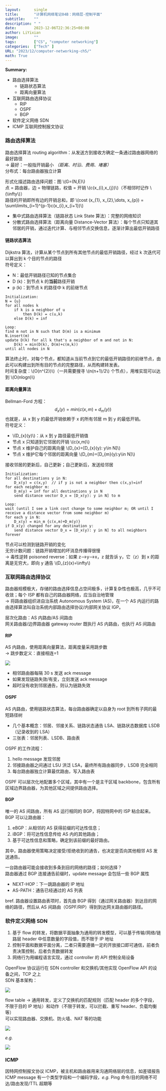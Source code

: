 ```yaml
---
layout: 	 single
title:       "计算机网络笔记04B：网络层-控制平面"
subtitle:    ""
description: " "
date:        2023-12-06T22:36:25+08:00
author: LiYixian
image:       ""
tags:        ["CS", "computer networking"]
categories:  ["Tech" ]
URL: "2023/12/computer-networking-ch5/"
math: True
---
```


**Summary:**  
- 路由选择算法
	- 链路状态算法
	- 距离向量算法
- 互联网路由选择协议
	- RIP
	- OSPF
	- BGP
- 软件定义网络 SDN
- ICMP 互联网控制报文协议

### 路由选择算法

路由选择算法 routing algorithm：从发送方到接收方确定一条通过路由器网络的最好路径  
-> 最好：一般指开销最小 *（距离、时沿、费用、堵塞）*  
分布式：每台路由器独立计算  

形式化描述路由选择问题：图 \\(G=(N,E)\\)  
点 = 路由器，边 = 物理链路，权值 = 开销 \\(c(x_{i},x_{j})\\)（不相邻时记作 \\(\infty\\)）  
路径的开销即所有边的开销总和，即 \\(cost (x_{1}, x_{2},\dots, x_{p}) = \sum\limits_{i=1}^{p-1}c(x_{i},x_{i+1})\\)  
- 集中式路由选择算法（链路状态 Link State 算法）：完整的网络知识
- 分散式路由选择算法（距离向量 Distance-Vector 算法）：每个节点只知道其邻居的开销，通过迭代计算、与相邻节点交换信息，逐渐计算出最低开销路径

#### 链路状态算法

Dijkstra 算法，计算从某个节点到所有其他节点的最低开销路径，经过 k 次迭代可以算出到 k 个目的节点的路径  
符号定义：
- N：最低开销路径已知的节点集合
- D (k)：到节点 k 的**当前**路径开销
- p (k)：到节点 k 的路径中 k 的前继节点
```
Initialization:
N = {u}
for all nodes k
	if k is a neighbor of u
		then D(k) = c(u,k)
	else D(k) = inf

Loop:
find m not in N such that D(m) is a minimum
N.insert(m)
update D(k) for all k that's a neighbor of m and not in N:
	D(k) = min(D(k), D(m)+c(m,k))
until all nodes in N
```
算法终止时，对每个节点，都知道从当前节点到它的最低开销路径的前继节点，由此可以构建出到所有目的节点的完整路径，从而构建转发表。  
时间复杂度：\\(O(n^{2})\\)（一共需要搜寻 \\(n(n+1)/2\\) 个节点），用堆实现可以达到 \\(O(nlogn)\\)  

#### 距离向量算法

Bellman-Ford 方程：  
$$
d_{x}(y) = min(c(x,m)+d_{m}(y))
$$
也就是，从 x 到 y 的最低开销依赖于 x 的所有邻居 m 到 y 的最低开销。  
符号定义：
- \\(D_{x}(y)\\)：从 x 到 y 路径最低开销值
- 节点 x 只知道到它邻居的开销 \\(c(x,m)\\)
- 节点 x 维护自己的距离向量 \\(D_{x}=[D_{x}(y): y\in N]\\)
- 节点 x 维护它每个邻居的距离向量 \\(D_{m}=[D_{m}(y):y\in N]\\)

接收邻居的更新后，自己更新；自己更新后，发送给邻居  
```
Initialization:
for all destinations y in N:
	D_x(y) = c(x,y)  // if y is not a neighbor then c(x,y)=inf
for each neighbor m:
	D_m(y) = inf for all destinations y in N
	send distance vector D_x = [D_x(y): y in N] to m

Loop:
wait (until I see a link cost change to some neighbor m; OR until I receive a distance vector from some neighbor m)
for each y in N:
	D_x(y) = min_m {c(x,m)+D_m(y)}
if D_x(y) changed for any destination y:
	send distance vector D_x = [D_x(y): y in N] to all neighbors
forever
```
节点可以检测到链路开销的变化  
无穷计数问题：链路开销增加的坏消息传播得很慢  
-> 毒性逆转 poisoned reverse：如果 z-->y-->x，z 就告诉 y，它（z）到 x 的距离是无穷大，即向 y 通告 \\(D_{z}(x)=\infty\\)  

### 互联网路由选择协议

路由器规模极大，存储的路由选择信息占空间极多，计算复杂性也极高，几乎不可收敛；每个 ISP 都有自己的路由器网络，应当自治地管理  
-> 将路由器组织进自治系统 Autonomous System (AS)，在一个 AS 内运行的路由选择算法叫自治系统内部路由选择协议/内部网关协议 IGP。  

层次化路由：AS 内路由/AS 间路由  
网关路由器/边界路由器 gateway router 既执行 AS 内路由，也执行 AS 间路由  

#### RIP

AS 内路由，使用距离向量算法，距离度量采用跳步数  
-> 跳步数定义：直接相连=1

![](/img/RIP例子.png)

- 相邻路由器每隔 30 s 发送 ack message
- 如果发现链路失效/有变，立刻发送 ack message
- 超时没有收到邻居通告，则认为链路失效

#### OSPF

AS 内路由，使用链路状态算法，每台路由器确定以自身为 root 到所有子网的最短路径树  

- 几个基本概念：邻居、邻接关系、链路状态通告 LSA、链路状态数据库 LSDB（记录收到的 LSA）  
- 三张表：邻居列表、LSDB、路由表

OSPF 的工作流程：  
1. hello message 发现邻居
2. 邻接路由器之间通过 LSU 洪泛 LSA，最终所有路由器同步，LSDB 完全相同
3. 每台路由器独立计算最优路由，写入路由表

OSPF 可以层次化地配置多个区域，其中有一个是主干区域 backbone，包含所有区域边界路由器，为其他区域之间提供路由选择。  

#### BGP

唯一的 AS 间路由，所有 AS 运行相同的 BGP，将因特网中的 ISP 粘合起来。  
BGP 可以让路由器：  
1. eBGP：从相邻的 AS 获得前缀的可达性信息；
2. iBGP：将可达性信息传给 AS 内的其他路由；
3. 基于可达性信息和策略，确定到该前缀的最好路由。

其中，路由器使用策略决定接受/拒绝收到的通告，也决定是否向其他相邻 AS 发送通告。  

一台路由器可能会接收到多条到目的网络的路径；如何选择？  
路由器通过 BGP 连接通告前缀时，update message 会包括一些 BGP 属性  
- NEXT-HOP：下一跳路由器的 IP 地址
- AS-PATH：通告已经通过的 AS 列表

bref. 路由器设置路由表项时，首先由 BGP 得到（通过网关路由器）到达目的网络的路径，然后从 AS 间路由（OSPF/RIP）得到到达网关路由器的路径。  

### 软件定义网络 SDN

1. 基于 flow 的转发，将数据平面抽象为通用的转发模型，可以基于传输/网络/链路层 header 中任意数量的字段值，而不限于 IP 地址
2. 控制平面和数据平面分离，二者只需要遵循一定的开放接口即可通信，前者负责决策控制，后者负责数据转发
3. 网络行为用编程语言实现，通过 controller 的 API 控制全局设备

OpenFlow 协议运行在 SDN controller 和交换机/其他实现 OpenFlow API 的设备之间，TCP 之上  
SDN 基本架构：  

![](/img/SDN基本架构.png)

flow table -> 通用转发，定义了交换机的匹配规则（匹配 header 的多个字段，不限于目的 IP 地址）和动作（不限于转发，可以拦截、重写 header、负载均衡等）  
可以实现路由器、交换机、防火墙、NAT 等的功能  

![](/img/SDN_flow_table.png)

*e.g.*  

![](/img/SDN_flow_table例子.png)

### ICMP

因特网控制报文协议 ICMP，被主机和路由器用来沟通网络层的信息，如差错报告  
ICMP message 有一个类型字段和一个编码字段，*e.g.* Ping 命令/目的网络不可达/路由发现/TTL 超期等
